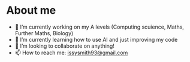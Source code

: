 # About me

- 🔭 I’m currently working on my A levels (Computing scuience, Maths, Further Maths, Biology)
- 🌱 I’m currently learning how to use AI and just improving my code
- 👯 I’m looking to collaborate on anything!
- 📫 How to reach me: issysmith93@gmail.com

